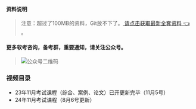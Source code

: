 #### 资料说明
> 注意：超过了100MB的资料，Git放不下了。[ 请点击获取最新全套资料 👈  ](https://91ke.cn/)。 


#### 更多软考咨询，备考群，重要通知，请关注公众号。
> ![公众号二维码](https://chaidingoss.oss-cn-hangzhou.aliyuncs.com/qrcode.jpg)

### 视频目录
- 23年11月考试课程（综合、案例、论文）已开更新完毕（11月5号）
- 24年11月考试课程（8月6号更新）
